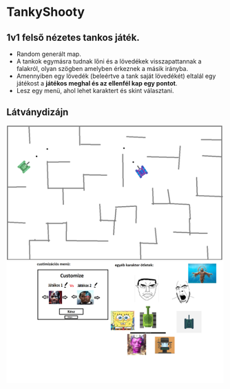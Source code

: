# TankyShooty

## 1v1 felső nézetes tankos játék.

- Random generált map.
- A tankok egymásra tudnak lőni és a lövedékek visszapattannak a falakról, olyan szögben amelyben érkeznek a másik irányba.
- Amennyiben egy lövedék (beleértve a tank saját lövedékét) eltalál egy játékost a **játékos meghal és az ellenfél kap egy pontot**.
- Lesz egy menü, ahol lehet karaktert és skint választani.

## Látványdizájn

![tankok terv](https://github.com/sukebenedek/TankyShooty/blob/main/plan.png?raw=true)
![tankok terv](https://github.com/sukebenedek/TankyShooty/blob/main/l%C3%A1tv%C3%A1nyterv%20tanky%20shooty.png?raw=true)


